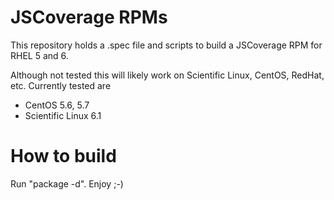 # JSCoverage RPMs

This repository holds a .spec file and scripts to build a JSCoverage RPM for RHEL 5 and 6.

Although not tested this will likely work on Scientific Linux, CentOS, RedHat, etc.
Currently tested are
- CentOS 5.6, 5.7
- Scientific Linux 6.1

# How to build

Run "package -d". Enjoy ;-)
